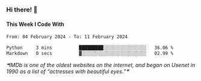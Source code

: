 ### Hi there! 👋

#### This Week I Code With
<!--START_SECTION:waka-->

```txt
From: 04 February 2024 - To: 11 February 2024

Python     3 mins          █████████░░░░░░░░░░░░░░░░   36.06 %
Markdown   0 secs          ▓░░░░░░░░░░░░░░░░░░░░░░░░   02.99 %
```

<!--END_SECTION:waka-->

<!--STARTS_HERE_QUOTE_README-->
<i>❝IMDb is one of the oldest websites on the internet, and began on Usenet in 1990 as a list of “actresses with beautiful eyes.”❞</i>
<!--ENDS_HERE_QUOTE_README-->
